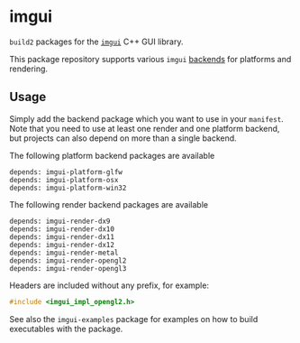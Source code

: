# imgui

`build2` packages for the [`imgui`](https://github.com/ocornut/imgui) C++ GUI library.

This package repository supports various `imgui` [backends](https://github.com/ocornut/imgui/blob/master/docs/BACKENDS.md) for platforms and rendering.

## Usage

Simply add the backend package which you want to use in your `manifest`.
Note that you need to use at least one render and one platform backend, but projects can also depend on more than a single backend.

The following platform backend packages are available

```
depends: imgui-platform-glfw
depends: imgui-platform-osx
depends: imgui-platform-win32
```

The following render backend packages are available

```
depends: imgui-render-dx9
depends: imgui-render-dx10
depends: imgui-render-dx11
depends: imgui-render-dx12
depends: imgui-render-metal
depends: imgui-render-opengl2
depends: imgui-render-opengl3
```

Headers are included without any prefix, for example:

```c++
#include <imgui_impl_opengl2.h>
```

See also the `imgui-examples` package for examples on how to build executables with the package.
